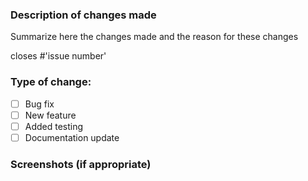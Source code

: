 ### Description of changes made

Summarize here the changes made and the reason for these changes 

closes #'issue number'

### Type of change:
- [ ] Bug fix
- [ ] New feature
- [ ] Added testing
- [ ] Documentation update

### Screenshots (if appropriate)
